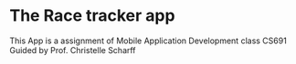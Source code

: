 # The Race tracker app

This App is a assignment of Mobile Application Development class CS691 Guided by Prof. Christelle Scharff

